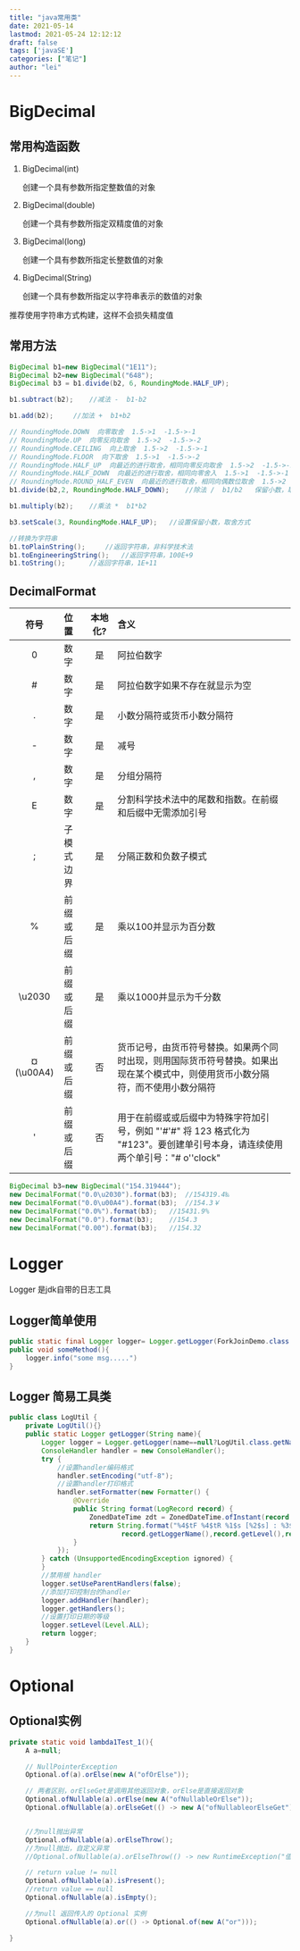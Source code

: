 ```yaml
---
title: "java常用类"
date: 2021-05-14
lastmod: 2021-05-24 12:12:12
draft: false
tags: ['javaSE']
categories: ["笔记"]
author: "lei"
---
```


# BigDecimal

## 常用构造函数

1. BigDecimal(int)

   创建一个具有参数所指定整数值的对象

2. BigDecimal(double)

   创建一个具有参数所指定双精度值的对象

3. BigDecimal(long)

   创建一个具有参数所指定长整数值的对象

4. BigDecimal(String)

   创建一个具有参数所指定以字符串表示的数值的对象

推荐使用字符串方式构建，这样不会损失精度值

## 常用方法

```java
BigDecimal b1=new BigDecimal("1E11");
BigDecimal b2=new BigDecimal("648");
BigDecimal b3 = b1.divide(b2, 6, RoundingMode.HALF_UP);

b1.subtract(b2);	//减法 -  b1-b2

b1.add(b2);		//加法 +  b1+b2

// RoundingMode.DOWN  向零取舍  1.5->1  -1.5->-1
// RoundingMode.UP  向零反向取舍  1.5->2  -1.5->-2
// RoundingMode.CEILING  向上取舍  1.5->2  -1.5->-1
// RoundingMode.FLOOR  向下取舍  1.5->1  -1.5->-2
// RoundingMode.HALF_UP  向最近的进行取舍，相同向零反向取舍  1.5->2  -1.5->-1  -1.4->-1
// RoundingMode.HALF_DOWN  向最近的进行取舍，相同向零舍入  1.5->1  -1.5->-1  -1.4->-1
// RoundingMode.ROUND_HALF_EVEN  向最近的进行取舍，相同向偶数位取舍  1.5->2  2.5->2  -1.5->-2  -1.6->-3
b1.divide(b2,2, RoundingMode.HALF_DOWN);	//除法 /  b1/b2   保留小数，取舍方式

b1.multiply(b2);	//乘法 *  b1*b2

b3.setScale(3, RoundingMode.HALF_UP);	//设置保留小数，取舍方式

//转换为字符串
b1.toPlainString();		//返回字符串，非科学技术法
b1.toEngineeringString();	//返回字符串，100E+9
b1.toString();		//返回字符串，1E+11
```

## DecimalFormat

|    符号    | 位置       | 本地化? | 含义                                                         |
| :--------: | :--------- | :-----: | :----------------------------------------------------------- |
|     0      | 数字       |   是    | 阿拉伯数字                                                   |
|     #      | 数字       |   是    | 阿拉伯数字如果不存在就显示为空                               |
|     .      | 数字       |   是    | 小数分隔符或货币小数分隔符                                   |
|     -      | 数字       |   是    | 减号                                                         |
|     ,      | 数字       |   是    | 分组分隔符                                                   |
|     E      | 数字       |   是    | 分割科学技术法中的尾数和指数。在前缀和后缀中无需添加引号     |
|     ;      | 子模式边界 |   是    | 分隔正数和负数子模式                                         |
|     %      | 前缀或后缀 |   是    | 乘以100并显示为百分数                                        |
|   \u2030   | 前缀或后缀 |   是    | 乘以1000并显示为千分数                                       |
| ¤ (\u00A4) | 前缀或后缀 |   否    | 货币记号，由货币符号替换。如果两个同时出现，则用国际货币符号替换。如果出现在某个模式中，则使用货币小数分隔符，而不使用小数分隔符 |
|     '      | 前缀或后缀 |   否    | 用于在前缀或或后缀中为特殊字符加引号，例如 "'#'#" 将 123 格式化为 "#123"。要创建单引号本身，请连续使用两个单引号："# o''clock" |

```java
BigDecimal b3=new BigDecimal("154.319444");
new DecimalFormat("0.0\u2030").format(b3);	//154319.4‰
new DecimalFormat("0.0\u00A4").format(b3);	//154.3￥
new DecimalFormat("0.0%").format(b3);	//15431.9%
new DecimalFormat("0.0").format(b3);	//154.3
new DecimalFormat("0.00").format(b3);	//154.32
```



# Logger

Logger 是jdk自带的日志工具

## Logger简单使用

```java
public static final Logger logger= Logger.getLogger(ForkJoinDemo.class.getName());
public void someMethod(){
    logger.info("some msg.....")
}
```



## Logger 简易工具类

```java
public class LogUtil {
    private LogUtil(){}
    public static Logger getLogger(String name){
        Logger logger = Logger.getLogger(name==null?LogUtil.class.getName():name);
        ConsoleHandler handler = new ConsoleHandler();
        try {
            //设置handler编码格式
            handler.setEncoding("utf-8");
            //设置handler打印格式
            handler.setFormatter(new Formatter() {
                @Override
                public String format(LogRecord record) {
                    ZonedDateTime zdt = ZonedDateTime.ofInstant(record.getInstant(), ZoneId.systemDefault());
                    return String.format("%4$tF %4$tR %1$s [%2$s] : %3$s%n",
                            record.getLoggerName(),record.getLevel(),record.getMessage(),zdt);
                }
            });
        } catch (UnsupportedEncodingException ignored) {
        }
        //禁用根 handler
        logger.setUseParentHandlers(false);
        //添加打印控制台的handler
        logger.addHandler(handler);
        logger.getHandlers();
        //设置打印日期的等级
        logger.setLevel(Level.ALL);
        return logger;
    }
}
```

# Optional

## Optional实例

```java
private static void lambda1Test_1(){
    A a=null;

    // NullPointerException
    Optional.of(a).orElse(new A("ofOrElse"));

    // 两者区别，orElseGet是调用其他返回对象，orElse是直接返回对象
    Optional.ofNullable(a).orElse(new A("ofNullableOrElse"));
    Optional.ofNullable(a).orElseGet(() -> new A("ofNullableorElseGet"));


    //为null抛出异常
    Optional.ofNullable(a).orElseThrow();
    //为null抛出，自定义异常
    //Optional.ofNullable(a).orElseThrow(() -> new RuntimeException("值为null"));

    // return value != null
    Optional.ofNullable(a).isPresent();
    //return value == null
    Optional.ofNullable(a).isEmpty();

    //为null 返回传入的 Optional 实例
    Optional.ofNullable(a).or(() -> Optional.of(new A("or")));

}
```

